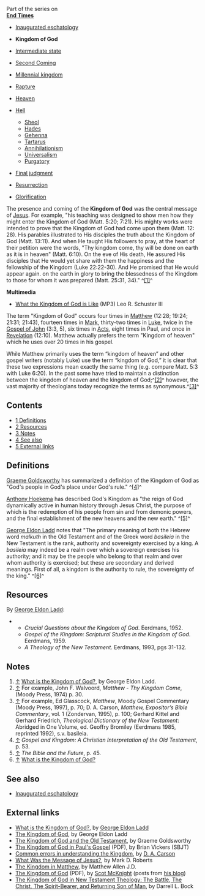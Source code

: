Part of the series on  
**[End Times](End_times "End times")**
-   [Inaugurated eschatology](Inaugurated_eschatology "Inaugurated eschatology")
-   **Kingdom of God**
-   [Intermediate state](Intermediate_state "Intermediate state")
-   [Second Coming](Second_Coming "Second Coming")
-   [Millennial kingdom](Millennial_kingdom "Millennial kingdom")
-   [Rapture](Rapture "Rapture")
-   [Heaven](Heaven "Heaven")
-   [Hell](Hell "Hell")
    -   [Sheol](Sheol "Sheol")
    -   [Hades](Hades "Hades")
    -   [Gehenna](Gehenna "Gehenna")
    -   [Tartarus](Tartarus "Tartarus")
    -   [Annihilationism](Annihilationism "Annihilationism")
    -   [Universalism](Universalism "Universalism")
    -   [Purgatory](Purgatory "Purgatory")

-   [Final judgment](Final_judgment "Final judgment")
-   [Resurrection](Resurrection "Resurrection")
-   [Glorification](Glorification "Glorification")

The presence and coming of the **Kingdom of God** was the central
message of [Jesus](Jesus "Jesus"). For example, "his teaching was
designed to show men how they might enter the Kingdom of God (Matt.
5:20; 7:21). His mighty works were intended to prove that the
Kingdom of God had come upon them (Matt. 12: 28). His parables
illustrated to His disciples the truth about the Kingdom of God
(Matt. 13:11). And when He taught His followers to pray, at the
heart of their petition were the words, "Thy kingdom come, thy will
be done on earth as it is in heaven" (Matt. 6:10). On the eve of
His death, He assured His disciples that He would yet share with
them the happiness and the fellowship of the Kingdom (Luke
22:22-30). And He promised that He would appear again. on the earth
in glory to bring the blessedness of the Kingdom to those for whom
it was prepared (Matt. 25:31, 34)." ^[[1]](#note-0)^

**Multimedia**

-   [What the Kingdom of God is Like](http://www.reformedsermons.org/mp3-16/Schuster_Mark_4_21-34.mp3)
    (MP3) Leo R. Schuster III

The term "Kingdom of God" occurs four times in
[Matthew](Gospel_of_Matthew "Gospel of Matthew") (12:28; 19:24;
21:31; 21:43), fourteen times in
[Mark](Gospel_of_Mark "Gospel of Mark"), thirty-two times in
[Luke](Gospel_of_Luke "Gospel of Luke"), twice in the
[Gospel of John](Gospel_of_John "Gospel of John") (3:3, 5), six
times in [Acts](Acts "Acts"), eight times in Paul, and once in
[Revelation](Book_of_Revelation "Book of Revelation") (12:10).
Matthew actually prefers the term "Kingdom of heaven" which he uses
over 20 times in his gospel.

While Matthew primarily uses the term “kingdom of heaven” and other
gospel writers (notably Luke) use the term “kingdom of God,” it is
clear that these two expressions mean exactly the same thing (e.g.
compare Matt. 5:3 with Luke 6:20). In the past some have tried to
maintain a distinction between the kingdom of heaven and the
kingdom of God;^[[2]](#note-1)^ however, the vast majority of
theologians today recognize the terms as
synonymous.^[[3]](#note-2)^




## Contents

-   [1 Definitions](#Definitions)
-   [2 Resources](#Resources)
-   [3 Notes](#Notes)
-   [4 See also](#See_also)
-   [5 External links](#External_links)

## Definitions

[Graeme Goldsworthy](Graeme_Goldsworthy "Graeme Goldsworthy") has
summarized a definition of the Kingdom of God as "God's people in
God's place under God's rule." ^[[4]](#note-3)^

[Anthony Hoekema](Anthony_Hoekema "Anthony Hoekema") has described
God's Kingdom as "the reign of God dynamically active in human
history through Jesus Christ, the purpose of which is the
redemption of his people from sin and from demonic powers, and the
final establishment of the new heavens and the new earth."
^[[5]](#note-4)^

[George Eldon Ladd](George_Eldon_Ladd "George Eldon Ladd") notes
that "The primary meaning of both the Hebrew word *malkuth* in the
Old Testament and of the Greek word *basileia* in the New Testament
is the rank, authority and sovereignty exercised by a king. A
*basileia* may indeed be a realm over which a sovereign exercises
his authority; and it may be the people who belong to that realm
and over whom authority is exercised; but these are secondary and
derived meanings. First of all, a kingdom is the authority to rule,
the sovereignty of the king." ^[[6]](#note-5)^

## Resources

By [George Eldon Ladd](George_Eldon_Ladd "George Eldon Ladd"):

-   -   *Crucial Questions about the Kingdom of God*. Eerdmans,
        1952.
    -   *Gospel of the Kingdom: Scriptural Studies in the Kingdom of God*.
        Eerdmans, 1959.
    -   *A Theology of the New Testament*. Eerdmans, 1993, pgs
        31-132.


## Notes

1.  [↑](#ref-0)
    [What is the Kingdom of God?](http://www.gospelpedlar.com/articles/Last%20Things/kogladd.html),
    by George Eldon Ladd.
2.  [↑](#ref-1) For example, John F. Walvoord,
    *Matthew - Thy Kingdom Come*, (Moody Press, 1974) p. 30.
3.  [↑](#ref-2) For example, Ed Glasscock, *Matthew*, Moody Gospel
    Commentary (Moody Press, 1997), p. 70; D. A. Carson,
    *Matthew, Expositor’s Bible Commentary*, vol. 1 (Zondervan, 1995),
    p. 100; Gerhard Kittel and Gerhard Friedrich,
    *Theological Dictionary of the New Testament*: Abridged in One
    Volume, ed. Geoffry Bromiley (Eerdmans 1985, reprinted 1992), s.v.
    basileia.
4.  [↑](#ref-3)
    *Gospel and Kingdom: A Christian Interpretation of the Old Testament*,
    p. 53.
5.  [↑](#ref-4) *The Bible and the Future*, p. 45.
6.  [↑](#ref-5)
    [What is the Kingdom of God?](http://www.gospelpedlar.com/articles/Last%20Things/kogladd.html)

## See also

-   [Inaugurated eschatology](Inaugurated_eschatology "Inaugurated eschatology")

## External links

-   [What is the Kingdom of God?](http://www.gospelpedlar.com/articles/Last%20Things/kogladd.html),
    by [George Eldon Ladd](George_Eldon_Ladd "George Eldon Ladd")
-   [The Kingdom of God](http://www.gospelpedlar.com/articles/Last%20Things/kog2ladd.html),
    by George Eldon Ladd
-   [The Kingdom of God and the Old Testament](http://www.beginningwithmoses.org/articles/golds1.htm),
    by Graeme Goldsworthy
-   [The Kingdom of God in Paul's Gospel](http://www.sbts.edu/pdf/sbjt/SBJT_2008Spring5.pdf)
    (PDF), by Brian Vickers (SBJT)
-   [Common errors in understanding the Kingdom](http://www.e-n.org.uk/p-4197-Common-errors-in-understanding-the-Kingdom.htm),
    by [D. A. Carson](D._A._Carson "D. A. Carson")
-   [What Was the Message of Jesus?](http://www.markdroberts.com/htmfiles/resources/jesusmessage.htm),
    by Mark D. Roberts
-   [The Kingdom in Matthew](http://www.bible.org/page.asp?page_id=12),
    by Matthew Allen J.D.
-   [The Kingdom of God](http://www.vanguardchurch.com/the_kingdom_of_god_by_scot_mcknight.pdf)
    (PDF), by [Scot McKnight](Scot_McKnight "Scot McKnight") (posts
    from [his blog](http://www.jesuscreed.org))
-   [The Kingdom of God in New Testament Theology: The Battle, The Christ, The Spirit-Bearer, and Returning Son of Man](http://www.bible.org/page.php?page_id=2211),
    by Darrell L. Bock



